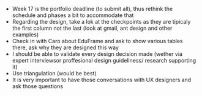 * Week 17 is the portfolio deadline (to submit all), thus rethink the schedule and phases a bit to accommodate that
* Regarding the design, take a lok at the checkpoints as they are tipicaly the first column not the last (look at gmail, ant design and other examples)
* Check in with Caro about EduFrame and ask to show various tables there, ask why they are designed this way
* I should be able to validate every design decision made (wether via expert interviewsor proffesional design guideliness/ research supporting it)
* Use triangulation (would be best)
* It is very important to have those conversations with UX designers and ask those questions 
